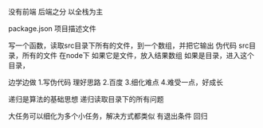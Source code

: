 没有前端 后端之分
以全栈为主

package.json 项目描述文件

写一个函数，读取src目录下所有的文件，到一个数组，并把它输出
伪代码
src目录，所有的文件 在node下
如果它是文件，放入结果数组
如果是目录，进入这个目录，

边学边做
1.写伪代码 理好思路
2.百度
3.细化难点
4.难受一点，好成长

递归是算法的基础思想
递归读取目录下的所有问题

大任务可以细化为多个小任务，解决方式都类似
有退出条件 回归